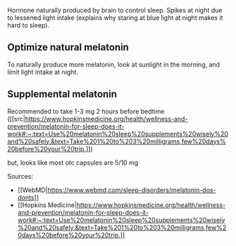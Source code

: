 Hormone naturally produced by brain to control sleep. Spikes at night due to lessened light intake (explains why staring at blue light at night makes it hard to sleep).

## Optimize natural melatonin

To naturally produce more melatonin, look at sunlight in the morning, and limit light intake at night.

## Supplemental melatonin
Recommended to take 1-3 mg 2 hours before bedtime ([[src|https://www.hopkinsmedicine.org/health/wellness-and-prevention/melatonin-for-sleep-does-it-work#:~:text=Use%20melatonin%20sleep%20supplements%20wisely%20and%20safely.&text=Take%201%20to%203%20milligrams,few%20days%20before%20your%20trip.]])

but, looks like most otc capsules are 5/10 mg

Sources:
* [[WebMD|https://www.webmd.com/sleep-disorders/melatonin-dos-donts]]
* [[Hopkins Medicine|https://www.hopkinsmedicine.org/health/wellness-and-prevention/melatonin-for-sleep-does-it-work#:~:text=Use%20melatonin%20sleep%20supplements%20wisely%20and%20safely.&text=Take%201%20to%203%20milligrams,few%20days%20before%20your%20trip.]]